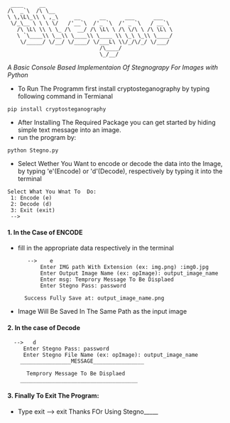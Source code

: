    
     ____     __                                        
    /\  _`\  /\ \__                                     
    \ \,\L\_\\ \ ,_\     __      __      ___      ___   
     \/_\__ \ \ \ \/   /'__`\  /'_ `\  /' _ `\   / __`\ 
       /\ \L\ \\ \ \_ /\  __/ /\ \L\ \ /\ \/\ \ /\ \L\ \
       \ `\____\\ \__\\ \____\\ \____ \\ \_\ \_\\ \____/
        \/_____/ \/__/ \/____/ \/___L\ \\/_/\/_/ \/___/ 
                                 /\____/                
                                 \_/__/                 
    


*A Basic Console Based Implementaion Of Stegnograpy For Images with Python*

- To Run The Programm first install cryptosteganography by typing following command in Termianal
```shell
pip install cryptosteganography
```
- After Installing The Required Package you can get started by hiding simple text message into an image.
- run the program by:
```shell
python Stegno.py
```
- Select Wether You Want to encode or decode the data into the Image, by typing 'e'(Encode) or 'd'(Decode), respectively by typing it into the terminal
```shell
Select What You Wnat To  Do: 
 1: Encode (e) 
 2: Decode (d) 
 3: Exit (exit) 
 --> 	
```
#### 1. In the Case of ENCODE
- fill in the appropriate data respectively in the terminal

		 --> 	e
		 	 Enter IMG path With Extension (ex: img.png) :img0.jpg	
			 Enter Output Image Name (ex: opImage): output_image_name
		 	 Enter msg: Temprory Message To Be Displaed    
		 	 Enter Stegno Pass: password
		
		Success Fully Save at: output_image_name.png

- Image Will Be Saved In The Same Path as the input image

 #### 2. In the case of Decode
 
	  --> 	d
		 Enter Stegno Pass: password           
		 Enter Stegno File Name (ex: opImage): output_image_name
		________________MESSAGE________________
		  
		  Temprory Message To Be Displaed
		_____________________________________

 #### 3. Finally To Exit The Program:
 - Type exit
		  --> 	exit
		Thanks FOr Using Stegno_____



